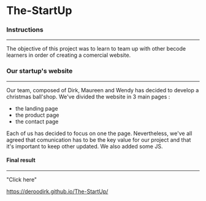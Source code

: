 # The-StartUp


### Instructions
---
The objective of this project was to learn to team up with other becode learners in order of creating a comercial website.

### Our startup's website
---
Our team, composed of Dirk, Maureen and Wendy has decided to develop a christmas ball'shop. We've divided the website in 3 main pages :
- the landing page
- the product page
- the contact page

Each of us has decided to focus on one the page. Nevertheless, we've all agreed that comunication has to be the key value for our project and that it's important to keep other updated. We also added some JS.

#### Final result
---
 "Click here"

https://deroodirk.github.io/The-StartUp/
